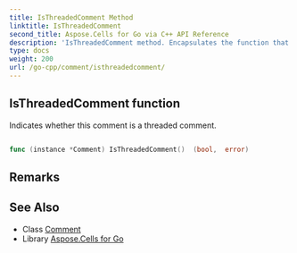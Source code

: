 ```yaml
---
title: IsThreadedComment Method 
linktitle: IsThreadedComment
second_title: Aspose.Cells for Go via C++ API Reference
description: 'IsThreadedComment method. Encapsulates the function that represents isthreadedcomment in Go.'
type: docs
weight: 200
url: /go-cpp/comment/isthreadedcomment/
---
```


## IsThreadedComment function

Indicates whether this comment is a threaded comment.

```go

func (instance *Comment) IsThreadedComment()  (bool,  error) 

```

## Remarks


## See Also

* Class [Comment](../)
* Library [Aspose.Cells for Go](../../)
